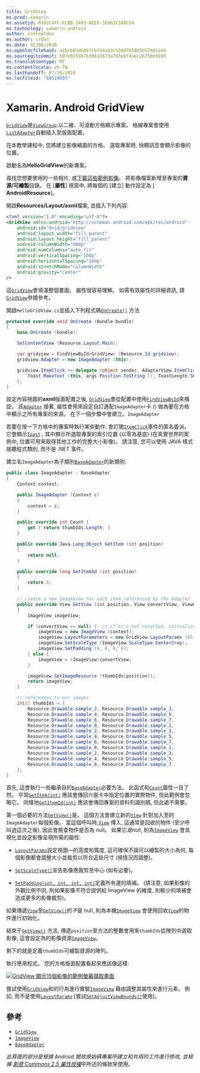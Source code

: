 ```yaml
---
title: GridView
ms.prod: xamarin
ms.assetid: 6992C4FF-ECBB-3493-AEE6-3E063C1A8C54
ms.technology: xamarin-android
author: conceptdev
ms.author: crdun
ms.date: 02/06/2018
ms.openlocfilehash: a1bcb83d6057cb7d4a43c510d7b5805b574812e6
ms.sourcegitcommit: b07e0259d7b30413673a793ebf4aec2b75bb9285
ms.translationtype: MT
ms.contentlocale: zh-TW
ms.lasthandoff: 07/26/2019
ms.locfileid: "68510055"
---
```

# <a name="xamarinandroid-gridview"></a>Xamarin. Android GridView

[`GridView`](xref:Android.Widget.GridView)是[`ViewGroup`](xref:Android.Views.ViewGroup)
以二維、可滾動方格顯示專案。 格線專案會使用[`ListAdapter`](xref:Android.App.ListActivity.ListAdapter)自動插入至版面配置。

在本教學課程中, 您將建立影像縮圖的方格。 選取專案時, 快顯訊息會顯示影像的位置。

啟動名為**HelloGridView**的新專案。

尋找您想要使用的一些相片, 或[下載這些範例影像](https://developer.android.com/shareables/sample_images.zip)。 將影像檔案新增至專案的**資源/可繪製**目錄。 在 [**屬性**] 視窗中, 將每個的 [建立] 動作設定為 [ **AndroidResource**]。

開啟**Resources/Layout/axml**檔案, 並插入下列內容:

```xml
<?xml version="1.0" encoding="utf-8"?>
<GridView xmlns:android="http://schemas.android.com/apk/res/android"
    android:id="@+id/gridview"
    android:layout_width="fill_parent"
    android:layout_height="fill_parent"
    android:columnWidth="90dp"
    android:numColumns="auto_fit"
    android:verticalSpacing="10dp"
    android:horizontalSpacing="10dp"
    android:stretchMode="columnWidth"
    android:gravity="center"
/>
```

這[`GridView`](xref:Android.Widget.GridView)會填滿整個畫面。 屬性很容易理解。 如需有效屬性的詳細資訊, 請[`GridView`](xref:Android.Widget.GridView)參閱參考。

開啟`HelloGridView.cs`並插入下列程式碼[`OnCreate()`](xref:Android.App.Activity.OnCreate*)
方法

```csharp
protected override void OnCreate (Bundle bundle)
{
    base.OnCreate (bundle);

    SetContentView (Resource.Layout.Main);

    var gridview = FindViewById<GridView> (Resource.Id.gridview);
    gridview.Adapter = new ImageAdapter (this);

    gridview.ItemClick += delegate (object sender, AdapterView.ItemClickEventArgs args) {
        Toast.MakeText (this, args.Position.ToString (), ToastLength.Short).Show ();
    };
}
```

設定內容視圖的**axml**版面配置之後, [`GridView`](xref:Android.Widget.GridView)會從配置中使用[`FindViewById`](xref:Android.App.Activity.FindViewById*)來捕捉。 該[`Adapter`](xref:Android.Widget.AdapterView.RawAdapter)
接著, 屬性會用來設定自訂適配`ImageAdapter`卡 () 做為要在方格中顯示之所有專案的來源。 在下一個步驟中會建立。`ImageAdapter`

若要在按一下方格中的專案時執行某些動作, 會訂閱[`ItemClick`](xref:Android.Widget.AdapterView.ItemClick)事件的匿名委派。
它會顯示[`Toast`](xref:Android.Widget.Toast) , 其中顯示所選取專案的索引位置 (以零為基底) (在真實世界的案例中, 位置可用來取得其他工作的完整大小影像)。 請注意, 您可以使用 JAVA 樣式接聽程式類別, 而不是 .NET 事件。

建立名`ImageAdapter`為子類別[`BaseAdapter`](xref:Android.Widget.BaseAdapter)的新類別:

```csharp
public class ImageAdapter : BaseAdapter
{
    Context context;

    public ImageAdapter (Context c)
    {
        context = c;
    }

    public override int Count {
        get { return thumbIds.Length; }
    }

    public override Java.Lang.Object GetItem (int position)
    {
        return null;
    }

    public override long GetItemId (int position)
    {
        return 0;
    }

    // create a new ImageView for each item referenced by the Adapter
    public override View GetView (int position, View convertView, ViewGroup parent)
    {
        ImageView imageView;

        if (convertView == null) {  // if it's not recycled, initialize some attributes
            imageView = new ImageView (context);
            imageView.LayoutParameters = new GridView.LayoutParams (85, 85);
            imageView.SetScaleType (ImageView.ScaleType.CenterCrop);
            imageView.SetPadding (8, 8, 8, 8);
        } else {
            imageView = (ImageView)convertView;
        }

        imageView.SetImageResource (thumbIds[position]);
        return imageView;
    }

    // references to our images
    int[] thumbIds = {
        Resource.Drawable.sample_2, Resource.Drawable.sample_3,
        Resource.Drawable.sample_4, Resource.Drawable.sample_5,
        Resource.Drawable.sample_6, Resource.Drawable.sample_7,
        Resource.Drawable.sample_0, Resource.Drawable.sample_1,
        Resource.Drawable.sample_2, Resource.Drawable.sample_3,
        Resource.Drawable.sample_4, Resource.Drawable.sample_5,
        Resource.Drawable.sample_6, Resource.Drawable.sample_7,
        Resource.Drawable.sample_0, Resource.Drawable.sample_1,
        Resource.Drawable.sample_2, Resource.Drawable.sample_3,
        Resource.Drawable.sample_4, Resource.Drawable.sample_5,
        Resource.Drawable.sample_6, Resource.Drawable.sample_7
    };
}
```

首先, 這會執行一些繼承自的[`BaseAdapter`](xref:Android.Widget.BaseAdapter)必要方法。 此函式和[`Count`](xref:Android.Widget.BaseAdapter.Count)屬性一目了然。 平常[`GetItem(int)`](xref:Android.Widget.BaseAdapter.GetItem*)
應該會傳回介面卡中指定位置的實際物件, 但此範例會忽略它。 同樣地[`GetItemId(int)`](xref:Android.Widget.BaseAdapter.GetItemId*)
應該會傳回專案的資料列識別碼, 但此處不需要。

第一個必要的方法[`GetView()`](xref:Android.Widget.BaseAdapter.GetView*)是。
這個方法會建立新的[`View`](xref:Android.Views.View)
針對加入至的`ImageAdapter`每個影像。 當這個呼叫時,[`View`](xref:Android.Views.View)
傳入, 這通常是回收的物件 (至少呼叫過這次之後), 因此會檢查物件是否為 null。 如果它*是*null, 則為[`ImageView`](xref:Android.Widget.ImageView)
會具現化並設定影像呈現所需的屬性:

- [`LayoutParams`](xref:Android.Views.View.LayoutParameters)設定視圖&mdash;的高度和寬度, 這可確保不論可以繪製的大小為何, 每個影像都會調整大小並裁剪以符合這些尺寸 (視情況而調整)。

- [`SetScaleType()`](xref:Android.Widget.ImageView.SetScaleType*)宣告影像應裁剪至中心 (如有必要)。

- [`SetPadding(int, int, int, int)`](xref:Android.Views.View.SetPadding*)定義所有邊的填補。 (請注意, 如果影像的外觀比例不同, 則如果影像不符合提供給 ImageView 的維度, 則較少的填補會造成更多的影像裁剪)。

如果傳遞[`View`](xref:Android.Views.View)至[`GetView()`](xref:Android.Widget.BaseAdapter.GetView*)的*不*是 null, 則為本機[`ImageView`](xref:Android.Widget.ImageView)
會使用回收[`View`](xref:Android.Views.View)的物件進行初始化。

結束于[`GetView()`](xref:Android.Widget.BaseAdapter.GetView*)
方法, 傳遞`position`至方法的整數會用來`thumbIds`從陣列中選取影像, 這會設定為的影像資源[`ImageView`](xref:Android.Widget.ImageView)。

剩下的就是定義`thumbIds`可繪製資源的陣列。

執行應用程式。 您的方格版面配置看起來應該像這樣:

[![GridView 顯示15個影像的範例螢幕擷取畫面](grid-view-images/helloviews4.png)](grid-view-images/helloviews4.png#lightbox)

嘗試使用[`GridView`](xref:Android.Widget.GridView)和的行為進行實驗[`ImageView`](xref:Android.Widget.ImageView)
藉由調整其屬性來進行元素。 例如, 而不是使用[`LayoutParams`](xref:Android.Views.View.LayoutParameters) [嘗試[`SetAdjustViewBounds()`](xref:Android.Widget.ImageView.SetAdjustViewBounds*)使用]。

## <a name="references"></a>參考

- [`GridView`](xref:Android.Widget.GridView)
- [`ImageView`](xref:Android.Widget.ImageView)
- [`BaseAdapter`](xref:Android.Widget.BaseAdapter)

*此頁面的部分是根據 Android 開放原始碼專案所建立和共用的工作進行修改, 並根據*
[*創意 Commons 2.5 屬性授權*](http://creativecommons.org/licenses/by/2.5/)中所述的條款來使用。
